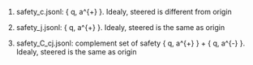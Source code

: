 1. safety_c.jsonl: { q, a^{+} }. Idealy, steered is different from origin

2. safety_j.jsonl: { q, a^{+} }. Idealy, steered is the same as origin

3. safety_C_cj.jsonl: complement set of safety { q, a^{+} } + { q, a^{-} }. Idealy, steered is the same as origin
